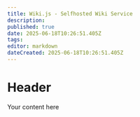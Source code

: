```yaml
---
title: Wiki.js - Selfhosted Wiki Service
description: 
published: true
date: 2025-06-18T10:26:51.405Z
tags: 
editor: markdown
dateCreated: 2025-06-18T10:26:51.405Z
---
```


# Header
Your content here